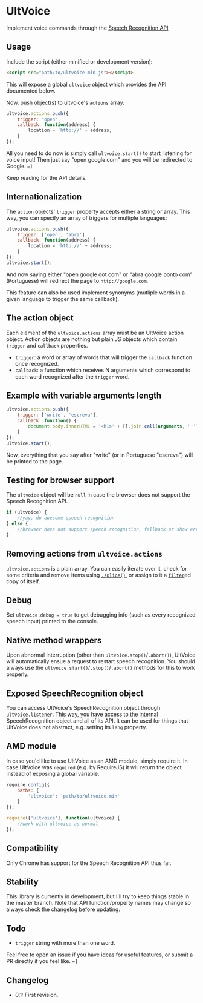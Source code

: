 UltVoice
========

Implement voice commands through the [Speech Recognition API](https://dvcs.w3.org/hg/speech-api/raw-file/tip/speechapi.html)

## Usage

Include the script (either minified or development version):
```html
<script src="path/to/ultvoice.min.js"></script>
```

This will expose a global `ultvoice` object which provides the API documented below.

Now, [push](https://developer.mozilla.org/en-US/docs/Web/JavaScript/Reference/Global_Objects/Array/push) object(s) to ultvoice's `actions` array:

```js
ultvoice.actions.push({
	trigger: 'open',
	callback: function(address) {
		location = 'http://' + address;
	}
});
```

All you need to do now is simply call `ultvoice.start()` to start listening for voice input! Then just say "open google.com" and you will be redirected to Google. `=]`

Keep reading for the API details.

## Internationalization

The `action` objects' `trigger` property accepts either a string or array. This way, you can specify an array of triggers for multiple languages:

```js
ultvoice.actions.push({
	trigger: ['open', 'abra'],
	callback: function(address) {
		location = 'http://' + address;
	}
});
ultvoice.start();
```

And now saying either "open google dot com" or "abra google ponto com" (Portuguese) will redirect the page to `http://google.com`.

This feature can also be used implement synonyms (mutliple words in a given language to trigger the same callback).

## The action object

Each element of the `ultvoice.actions` array must be an UltVoice action object. Action objects are nothing but plain JS objects which contain `trigger` and `callback` properties.

- `trigger`: a word or array of words that will trigger the `callback` function once recognized.
- `callback`: a function which receives N arguments which correspond to each word recognized after the `trigger` word.


## Example with variable arguments length

```js
ultvoice.actions.push({
	trigger: ['write', 'escreva'],
	callback: function() {
		document.body.innerHTML = '<h1>' + [].join.call(arguments, ' ') + '</h1>';
	}
});
ultvoice.start();
```
Now, everything that you say after "write" (or in Portuguese "escreva") will be printed to the page.

## Testing for browser support

The `ultvoice` object will be `null` in case the browser does not support the Speech Recognition API.

```js
if (ultvoice) {
	//yay, do awesome speech recognition
} else {
	//browser does not support speech recognition, fallback or show error/warning message
}
```

## Removing actions from `ultvoice.actions`

`ultvoice.actions` is a plain array. You can easily iterate over it, check for some criteria and remove items using [`.splice()`](https://developer.mozilla.org/en-US/docs/Web/JavaScript/Reference/Global_Objects/Array/splice), or assign to it a [`filter`](https://developer.mozilla.org/en-US/docs/Web/JavaScript/Reference/Global_Objects/Array/filter)ed copy of itself.

## Debug

Set `ultvoice.debug = true` to get debugging info (such as every recognized speech input) printed to the console.

## Native method wrappers

Upon abnormal interruption (other than `ultvoice.stop()`/`.abort()`), UltVoice will automatically ensue a request to restart speech recognition. You should always use the `ultvoice.start()`/`.stop()`/`.abort()` methods for this to work properly.

## Exposed SpeechRecognition object

You can access UltVoice's SpeechRecognition object through `ultvoice.listener`. This way, you have access to the internal SpeechRecognition object and all of its API. It can be used for things that UltVoice does not abstract, e.g. setting its `lang` property.

## AMD module

In case you'd like to use UltVoice as an AMD module, simply require it. In case UltVoice was `required` (e.g. by RequireJS) it will return the object instead of exposing a global variable.

```js
require.config({
    paths: {
        'ultvoice': 'path/to/ultvoice.min'
    }
});

require(['ultvoice'], function(ultvoice) {
	//work with ultvoice as normal
});
```

## Compatibility

Only Chrome has support for the Speech Recognition API thus far.

## Stability

This library is currently in development, but I'll try to keep things stable in the master branch. Note that API function/property names may change so always check the changelog before updating.

## Todo

- `trigger` string with more than one word.

Feel free to open an issue if you have ideas for useful features, or submit a PR directly if you feel like. `=]`

## Changelog

- 0.1: First revision.
